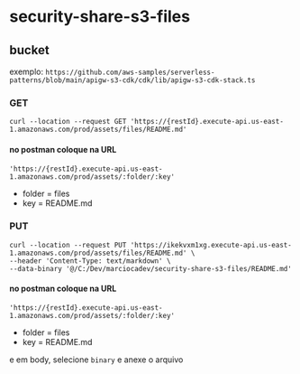 # security-share-s3-files


## bucket
exemplo: `https://github.com/aws-samples/serverless-patterns/blob/main/apigw-s3-cdk/cdk/lib/apigw-s3-cdk-stack.ts`


### GET
```
curl --location --request GET 'https://{restId}.execute-api.us-east-1.amazonaws.com/prod/assets/files/README.md'
```

#### no postman coloque na URL
`'https://{restId}.execute-api.us-east-1.amazonaws.com/prod/assets/:folder/:key'`

  * folder = files
  * key = README.md


### PUT
```
curl --location --request PUT 'https://ikekvxm1xg.execute-api.us-east-1.amazonaws.com/prod/assets/files/README.md' \
--header 'Content-Type: text/markdown' \
--data-binary '@/C:/Dev/marciocadev/security-share-s3-files/README.md'
```

#### no postman coloque na URL
`'https://{restId}.execute-api.us-east-1.amazonaws.com/prod/assets/:folder/:key'`

  * folder = files
  * key = README.md

e em body, selecione `binary` e anexe o arquivo
